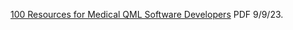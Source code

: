 [100 Resources for Medical QML Software Developers](https://www.chemicalqdevice.com/100-resources-for-medical-qml-software-developers) PDF 9/9/23.
